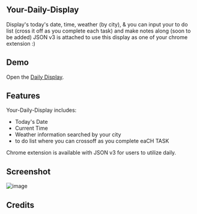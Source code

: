 ## Your-Daily-Display
Display's today's date, time, weather (by city), & you can input your to do list (cross it off as you complete each task) and make notes along (soon to be added)
JSON v3 is attached to use this display as one of your chrome extension :)

## Demo
Open the [Daily Display](https://kristenseog.github.io/Your-Daily-Display/).

## Features
Your-Daily-Display includes:
 - Today's Date
 - Current Time
 - Weather information searched by your city
 - to do list where you can crossoff as you complete eaCH TASK

Chrome extension is available with JSON v3 for users to utilize daily.

## Screenshot
![image](https://user-images.githubusercontent.com/117180862/211226574-2926012c-182a-4b72-bbee-41388b5e761d.png)


## Credits


